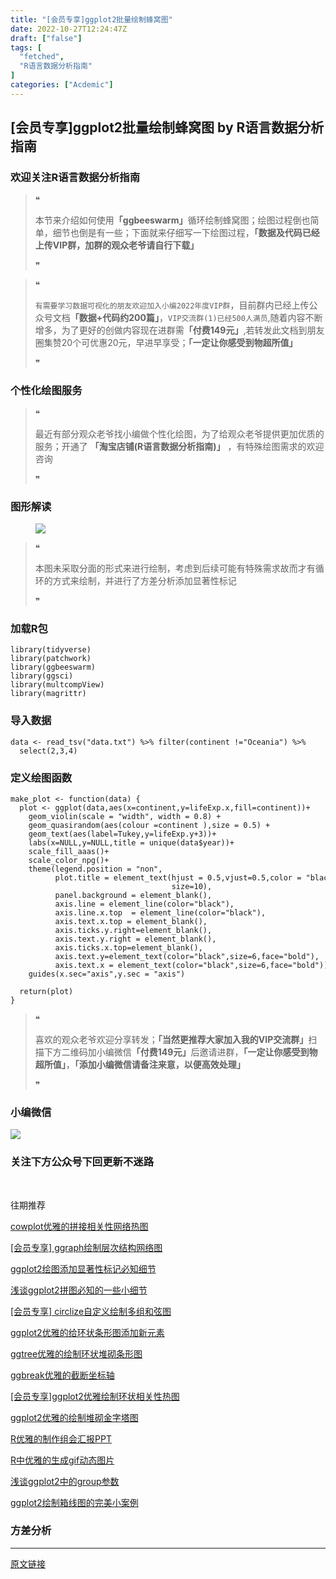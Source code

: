 ```yaml
---
title: "[会员专享]ggplot2批量绘制蜂窝图"
date: 2022-10-27T12:24:47Z
draft: ["false"]
tags: [
  "fetched",
  "R语言数据分析指南"
]
categories: ["Acdemic"]
---
```

[会员专享]ggplot2批量绘制蜂窝图 by R语言数据分析指南
------
<div><section data-tool="mdnice编辑器" data-website="https://www.mdnice.com"><h3 data-tool="mdnice编辑器"><span></span><span><span></span>欢迎关注R语言数据分析指南</span><span></span></h3><blockquote data-tool="mdnice编辑器"><span>❝</span><p>本节来介绍如何使用<strong>「ggbeeswarm」</strong>循环绘制蜂窝图；绘图过程倒也简单，细节也倒是有一些；下面就来仔细写一下绘图过程，<strong>「数据及代码已经上传VIP群，加群的观众老爷请自行下载」</strong></p><span>❞</span></blockquote><blockquote data-tool="mdnice编辑器"><span>❝</span><p><code>有需要学习数据可视化的朋友欢迎加入小编2022年度VIP群</code>，目前群内已经上传公众号文档<strong>「数据+代码约200篇」</strong>，<code>VIP交流群(1)已经500人满员</code>,随着内容不断增多，为了更好的创做内容现在进群需<strong>「付费149元」</strong>,若转发此文档到朋友圈集赞20个可优惠20元，早进早享受；<strong>「一定让你感受到物超所值」</strong></p><span>❞</span></blockquote><h3 data-tool="mdnice编辑器"><span></span><span><span></span>个性化绘图服务</span><span></span></h3><blockquote data-tool="mdnice编辑器"><span>❝</span><p>最近有部分观众老爷找小编做个性化绘图，为了给观众老爷提供更加优质的服务；开通了 <strong>「淘宝店铺(R语言数据分析指南)」</strong> ，有特殊绘图需求的欢迎咨询</p><span>❞</span></blockquote><h3 data-tool="mdnice编辑器"><span></span><span><span></span>图形解读</span><span></span></h3><figure data-tool="mdnice编辑器"><img data-ratio="0.7895752895752896" data-src="https://mmbiz.qpic.cn/mmbiz_png/EibnicgwScTAYpUqJpWtAcSryhHHjPRiaeaJ84WJt6lpznOn8OVQ0rhlbuH50W1dch4WkpZib1S1waxAzficTzB1QnQ/640?wx_fmt=png" data-type="png" data-w="1036" src="https://mmbiz.qpic.cn/mmbiz_png/EibnicgwScTAYpUqJpWtAcSryhHHjPRiaeaJ84WJt6lpznOn8OVQ0rhlbuH50W1dch4WkpZib1S1waxAzficTzB1QnQ/640?wx_fmt=png"></figure><blockquote data-tool="mdnice编辑器"><span>❝</span><p>本图未采取分面的形式来进行绘制，考虑到后续可能有特殊需求故而才有循环的方式来绘制，并进行了方差分析添加显著性标记</p><span>❞</span></blockquote><h3 data-tool="mdnice编辑器"><span></span><span><span></span>加载R包</span><span></span></h3><pre data-tool="mdnice编辑器"><span></span><code>library(tidyverse)<br>library(patchwork)<br>library(ggbeeswarm)<br>library(ggsci)<br>library(multcompView)<br>library(magrittr)<br></code></pre><h3 data-tool="mdnice编辑器"><span></span><span><span></span>导入数据</span><span></span></h3><pre data-tool="mdnice编辑器"><span></span><code>data &lt;- read_tsv(<span>"data.txt"</span>) %&gt;% filter(continent !=<span>"Oceania"</span>) %&gt;% <br>  select(2,3,4)<br></code></pre><h3 data-tool="mdnice编辑器"><span></span><span><span></span>定义绘图函数</span><span></span></h3><pre data-tool="mdnice编辑器"><span></span><code>make_plot &lt;- <span>function</span>(data) {<br>  plot &lt;- ggplot(data,aes(x=continent,y=lifeExp.x,fill=continent))+<br>    geom_violin(scale = <span>"width"</span>, width = 0.8) +<br>    geom_quasirandom(aes(colour =continent ),size = 0.5) +<br>    geom_text(aes(label=Tukey,y=lifeExp.y+3))+<br>    labs(x=NULL,y=NULL,title = unique(data<span>$year</span>))+<br>    scale_fill_aaas()+<br>    scale_color_npg()+<br>    theme(legend.position = <span>"non"</span>,<br>          plot.title = element_text(hjust = 0.5,vjust=0.5,color = <span>"black"</span>,face=<span>"bold"</span>,<br>                                    size=10),<br>          panel.background = element_blank(),<br>          axis.line = element_line(color=<span>"black"</span>),<br>          axis.line.x.top  = element_line(color=<span>"black"</span>), <br>          axis.text.x.top = element_blank(),<br>          axis.ticks.y.right=element_blank(),<br>          axis.text.y.right = element_blank(),<br>          axis.ticks.x.top=element_blank(),<br>          axis.text.y=element_text(color=<span>"black"</span>,size=6,face=<span>"bold"</span>),<br>          axis.text.x = element_text(color=<span>"black"</span>,size=6,face=<span>"bold"</span>))+<br>    guides(x.sec=<span>"axis"</span>,y.sec = <span>"axis"</span>)<br>    <br>  <span>return</span>(plot)<br>}<br></code></pre><blockquote data-tool="mdnice编辑器"><span>❝</span><p>喜欢的观众老爷欢迎分享转发；<strong>「当然更推荐大家加入我的VIP交流群」</strong>扫描下方二维码加小编微信<strong>「付费149元」</strong>后邀请进群，<strong>「一定让你感受到物超所值」</strong>，<strong>「添加小编微信请备注来意，以便高效处理」</strong></p><span>❞</span></blockquote><h3 data-tool="mdnice编辑器"><span></span><span><span></span>小编微信</span><span></span></h3><p><img data-galleryid="" data-ratio="1" data-s="300,640" data-src="https://mmbiz.qpic.cn/mmbiz_jpg/EibnicgwScTAaNu6sU2UCYkxFq9ibq75wuaO0lqFoYz1icUo4jh3N2icAWECmibgPvqyReur0FCp7JNKO0icnRAsbO9ug/640?wx_fmt=jpeg" data-type="jpeg" data-w="430" src="https://mmbiz.qpic.cn/mmbiz_jpg/EibnicgwScTAaNu6sU2UCYkxFq9ibq75wuaO0lqFoYz1icUo4jh3N2icAWECmibgPvqyReur0FCp7JNKO0icnRAsbO9ug/640?wx_fmt=jpeg"></p><h3 data-tool="mdnice编辑器"><span></span><span><span></span>关注下方公众号下回更新不迷路</span><span></span></h3><section><mp-common-profile data-pluginname="mpprofile" data-id="Mzg3MzQzNTYzMw==" data-headimg="http://mmbiz.qpic.cn/mmbiz_png/EibnicgwScTAZF0rpeZII9Ltl26VbVagriczTria1fib3XgjwwHEHFjPzkmGpqWDVVHBSzhENictUM2iavAKiaM5lc9USw/0?wx_fmt=png" data-nickname="R语言数据分析指南" data-alias="YanJANtwo" data-signature="R语言重症爱好者，喜欢绘制各种精美的图表，喜欢的小伙伴可以关注我，跟我一起学习" data-from="0" data-is_biz_ban="0"></mp-common-profile><p><br></p><section><section><section><section><p data-mid="">往期推荐</p></section></section><section><section><a href="http://mp.weixin.qq.com/s?__biz=Mzg3MzQzNTYzMw==&amp;mid=2247499160&amp;idx=1&amp;sn=39fd12e970aa73716e8169f5ee817450&amp;chksm=cee2a506f9952c100440c9dc451b815d89d9c425e3ab63b9705eec410b648155698952f26045&amp;scene=21#wechat_redirect" data-linktype="2"><section><p>cowplot优雅的拼接相关性网络热图</p></section></a></section><section><a href="http://mp.weixin.qq.com/s?__biz=Mzg3MzQzNTYzMw==&amp;mid=2247499140&amp;idx=1&amp;sn=9b51a1e9c017b23530ccd1b022ece1ae&amp;chksm=cee2a51af9952c0ce879fddf86790b71ed16e6b0b0899e32cc151a48effa88300b5ab6fa0b2b&amp;scene=21#wechat_redirect" data-linktype="2"><section><p>[会员专享] ggraph绘制层次结构网络图</p></section></a></section><section><a href="http://mp.weixin.qq.com/s?__biz=Mzg3MzQzNTYzMw==&amp;mid=2247499083&amp;idx=1&amp;sn=e79047969daffa6f203810c75b0aa8e7&amp;chksm=cee2a5d5f9952cc3ff6b4362de6d96d244f5288b6c6ea1f4dc867ebbe9e2a0d305e52e0f4693&amp;scene=21#wechat_redirect" data-linktype="2"><section><p>ggplot2绘图添加显著性标记必知细节</p></section></a></section><section><a href="http://mp.weixin.qq.com/s?__biz=Mzg3MzQzNTYzMw==&amp;mid=2247499061&amp;idx=1&amp;sn=19fe76fa4c488d9198de39049c3907a2&amp;chksm=cee2a5abf9952cbd9570a9402a106e1711f66dca88021d25849e920acd7c3ca7590c6a104454&amp;scene=21#wechat_redirect" data-linktype="2"><section><p>浅谈ggplot2拼图必知的一些小细节</p></section></a></section><section><a href="http://mp.weixin.qq.com/s?__biz=Mzg3MzQzNTYzMw==&amp;mid=2247499020&amp;idx=1&amp;sn=e32f2318a98f1db01d5bce97292dd8b6&amp;chksm=cee2a592f9952c849d98defffcc4b8f75e1ec8b9775e80750f80945ceb4ebddf84ba8e96e22d&amp;scene=21#wechat_redirect" data-linktype="2"><section><p>[会员专享] circlize自定义绘制多组和弦图</p></section></a></section><section><a href="http://mp.weixin.qq.com/s?__biz=Mzg3MzQzNTYzMw==&amp;mid=2247498971&amp;idx=1&amp;sn=ae2cd964f4e1c9af50648dc79ba3751e&amp;chksm=cee2a445f9952d53d05b8383617fddded8d50e396cab64d17e8f7abe31c4b609c9b120d0d979&amp;scene=21#wechat_redirect" data-linktype="2"><section><p>ggplot2优雅的给环状条形图添加新元素</p></section></a></section><section><a href="http://mp.weixin.qq.com/s?__biz=Mzg3MzQzNTYzMw==&amp;mid=2247498953&amp;idx=1&amp;sn=e9431f9a9915816a9d69e5b625401786&amp;chksm=cee2a457f9952d4171cf0f356ffd7efcaa6ac1044f005d516222a030affb2ea7c06d80c5749f&amp;scene=21#wechat_redirect" data-linktype="2"><section><p>ggtree优雅的绘制环状堆砌条形图</p></section></a></section><section><a href="http://mp.weixin.qq.com/s?__biz=Mzg3MzQzNTYzMw==&amp;mid=2247498929&amp;idx=1&amp;sn=dee541efc09db2dc978e7f303bfd9bcf&amp;chksm=cee2a42ff9952d39ea985ab4914975085719163894a2069a9a08fb8c02a0c1031ef745be6c86&amp;scene=21#wechat_redirect" data-linktype="2"><section><p>ggbreak优雅的截断坐标轴</p></section></a></section><section><a href="http://mp.weixin.qq.com/s?__biz=Mzg3MzQzNTYzMw==&amp;mid=2247498910&amp;idx=1&amp;sn=5edde61114b0c3ed20fb76817d675047&amp;chksm=cee2a400f9952d16438690987ded4239fc7e07d49ae521eb22a9aefdd02932ab12c9e934979a&amp;scene=21#wechat_redirect" data-linktype="2"><section><p>[会员专享]ggplot2优雅绘制环状相关性热图</p></section></a></section><section><a href="http://mp.weixin.qq.com/s?__biz=Mzg3MzQzNTYzMw==&amp;mid=2247498861&amp;idx=1&amp;sn=fac22cef830567ffa26fcda705fa306b&amp;chksm=cee2a4f3f9952de58fd93b82cc2418f42ae1f90cbbd9940c257573b36d7910445ef63bb99de9&amp;scene=21#wechat_redirect" data-linktype="2"><section><p>ggplot2优雅的绘制堆砌金字塔图</p></section></a></section><section><a href="http://mp.weixin.qq.com/s?__biz=Mzg3MzQzNTYzMw==&amp;mid=2247498845&amp;idx=1&amp;sn=38e6e5bf65a006493aa2aabbb8397f10&amp;chksm=cee2a4c3f9952dd532d9e6c1d69b57285ab8c8bfe705b9f353725b282061ececbd11be39d073&amp;scene=21#wechat_redirect" data-linktype="2"><section><p>R优雅的制作组会汇报PPT</p></section></a></section><section><a href="http://mp.weixin.qq.com/s?__biz=Mzg3MzQzNTYzMw==&amp;mid=2247498817&amp;idx=1&amp;sn=6becb281cb629c7810196ffe2671122b&amp;chksm=cee2a4dff9952dc929ddf05355d366533d1d0a3eb09ec794a15b6683c861bc57d4f085980ef7&amp;scene=21#wechat_redirect" data-linktype="2"><section><p>R中优雅的生成gif动态图片</p></section></a></section><section><a href="http://mp.weixin.qq.com/s?__biz=Mzg3MzQzNTYzMw==&amp;mid=2247498800&amp;idx=1&amp;sn=642ebf4a960a18ec1eb16553fb5ad569&amp;chksm=cee2a4aef9952db8c7c6c5e29c7ad6e8faee3896f2f5b9140fdd4a78f4b155ce516c8cd3e7d6&amp;scene=21#wechat_redirect" data-linktype="2"><section><p>浅谈ggplot2中的group参数</p></section></a></section><section><a href="http://mp.weixin.qq.com/s?__biz=Mzg3MzQzNTYzMw==&amp;mid=2247498785&amp;idx=1&amp;sn=9e8d90d1f5c9d3d51b0000b9ce9bc5ee&amp;chksm=cee2a4bff9952da94a524dc5769c202f85bbd05fd952caf95bc3d97ba06c715b630dc5421896&amp;scene=21#wechat_redirect" data-linktype="2"></a><section><a href="http://mp.weixin.qq.com/s?__biz=Mzg3MzQzNTYzMw==&amp;mid=2247498785&amp;idx=1&amp;sn=9e8d90d1f5c9d3d51b0000b9ce9bc5ee&amp;chksm=cee2a4bff9952da94a524dc5769c202f85bbd05fd952caf95bc3d97ba06c715b630dc5421896&amp;scene=21#wechat_redirect" data-linktype="2"></a><p><a href="http://mp.weixin.qq.com/s?__biz=Mzg3MzQzNTYzMw==&amp;mid=2247498785&amp;idx=1&amp;sn=9e8d90d1f5c9d3d51b0000b9ce9bc5ee&amp;chksm=cee2a4bff9952da94a524dc5769c202f85bbd05fd952caf95bc3d97ba06c715b630dc5421896&amp;scene=21#wechat_redirect" data-linktype="2">ggplot2绘制箱线图的完美小案例</a></p></section></section></section></section></section></section><h3 data-tool="mdnice编辑器"><span></span><span>方差分析</span><span></span></h3><p><mp-pay-preview-filter></mp-pay-preview-filter></p></section></div>  
<hr>
<a href="https://mp.weixin.qq.com/s/rDQDpsaKvUOEYoHxIMgmcg",target="_blank" rel="noopener noreferrer">原文链接</a>
